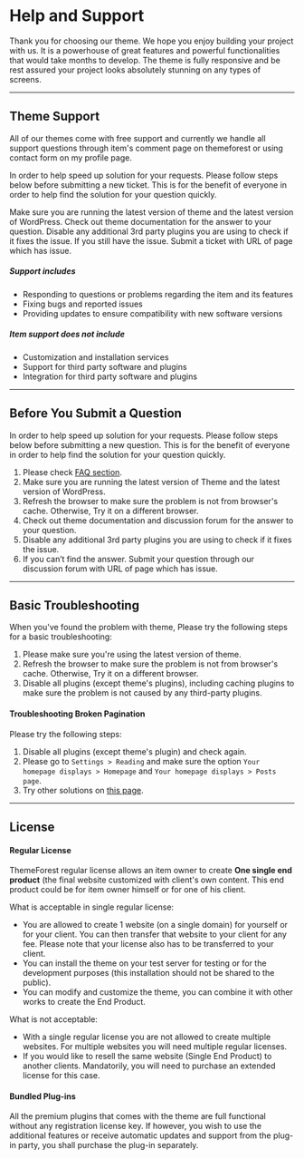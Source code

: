 # Help and Support

Thank you for choosing our theme. We hope you enjoy building your project with us. It is a powerhouse of great features and powerful functionalities that would take months to develop. The theme is fully responsive and be rest assured your project looks absolutely stunning on any types of screens.

---

## Theme Support

All of our themes come with free support and currently we handle all support questions through item's comment page on themeforest or using contact form on my profile page.

In order to help speed up solution for your requests. Please follow steps below before submitting a new ticket. This is for the benefit of everyone in order to help find the solution for your question quickly.

Make sure you are running the latest version of theme and the latest version of WordPress.
Check out theme documentation for the answer to your question.
Disable any additional 3rd party plugins you are using to check if it fixes the issue.
If you still have the issue. Submit a ticket with URL of page which has issue.

##### Support includes

-   Responding to questions or problems regarding the item and its features
-   Fixing bugs and reported issues
-   Providing updates to ensure compatibility with new software versions

##### Item support does not include

-   Customization and installation services
-   Support for third party software and plugins
-   Integration for third party software and plugins

---

## Before You Submit a Question

In order to help speed up solution for your requests. Please follow steps below before submitting a new question. This is for the benefit of everyone in order to help find the solution for your question quickly.

1. Please check [FAQ section](faq.md).
2. Make sure you are running the latest version of Theme and the latest version of WordPress.
3. Refresh the browser to make sure the problem is not from browser's cache. Otherwise, Try it on a different browser.
4. Check out theme documentation and discussion forum for the answer to your question.
5. Disable any additional 3rd party plugins you are using to check if it fixes the issue.
6. If you can’t find the answer. Submit your question through our discussion forum with URL of page which has issue.

---

## Basic Troubleshooting

When you've found the problem with theme, Please try the following steps for a basic troubleshooting:

1. Please make sure you're using the latest version of theme.
2. Refresh the browser to make sure the problem is not from browser's cache. Otherwise, Try it on a different browser.
3. Disable all plugins (except theme's plugins), including caching plugins to make sure the problem is not caused by any third-party plugins.

#### Troubleshooting Broken Pagination

Please try the following steps:

1. Disable all plugins (except theme's plugin) and check again.
2. Please go to `Settings > Reading` and make sure the option `Your homepage displays > Homepage` and `Your homepage displays > Posts page`.
3. Try other solutions on [this page](https://codex.wordpress.org/Pagination#Troubleshooting_Broken_Pagination).

---

## License

#### Regular License

ThemeForest regular license allows an item owner to create **One single end product** (the final website customized with client's own content. This end product could be for item owner himself or for one of his client.

What is acceptable in single regular license:

-   You are allowed to create 1 website (on a single domain) for yourself or for your client. You can then transfer that website to your client for any fee. Please note that your license also has to be transferred to your client.
-   You can install the theme on your test server for testing or for the development purposes (this installation should not be shared to the public).
-   You can modify and customize the theme, you can combine it with other works to create the End Product.

What is not acceptable:

-   With a single regular license you are not allowed to create multiple websites. For multiple websites you will need multiple regular licenses.
-   If you would like to resell the same website (Single End Product) to another clients. Mandatorily, you will need to purchase an extended license for this case.

#### Bundled Plug-ins

All the premium plugins that comes with the theme are full functional without any registration license key. If however, you wish to use the additional features or receive automatic updates and support from the plug-in party, you shall purchase the plug-in separately.
